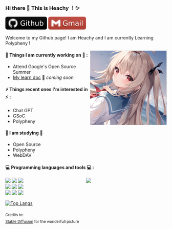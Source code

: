 ### Hi there 👋 This is Heachy ！✨ 

[![Github](./README.assets/-Github-000.svg)](https://github.com/Heachy)
[![Gmail](./README.assets/-Gmail-c14438.svg)](haechi147@gmail.com)

Welcome to my Github page! I am Heachy and I am currently Learning Polypheny !  

<img align="right" alt="img" src="./README.assets/pic.png" width="47.5%" height="auto" />


#### 🌱 Things I am currently working on 🌱 : 
- Attend Google's Open Source Summer
- [My learn doc](https://heachy.github.io/TestForDocsify/#/) 🚀 *coming soon*


#### ⚡ Things recent ones I'm interested in ⚡ : 
- Chat GPT
- GSoC
- Polypheny
#### 🌻 I am studying 🌻
- Open Source
- Polypheny
- WebDAV
#### :computer: Programming languages and tools :computer: : 
<p>
<img width="50%" align="right" src="https://github-readme-stats.vercel.app/api?username=Heachy&show_icons=true&hide_border=true" />
<code><img width="10%" src="https://www.vectorlogo.zone/logos/linux/linux-ar21.svg"></code>
<code><img width="10%" src="https://www.vectorlogo.zone/logos/springio/springio-ar21.svg"></code>
<code><img width="10%" src="https://www.vectorlogo.zone/logos/rabbitmq/rabbitmq-ar21.svg"></code>
<br />
<code><img width="10%" src="https://www.vectorlogo.zone/logos/git-scm/git-scm-ar21.svg"></code>
<code><img width="10%" src="https://upload.wikimedia.org/wikipedia/commons/1/11/VMware_logo.svg"></code>
<code><img width="10%" src="https://www.vectorlogo.zone/logos/docker/docker-ar21.svg"></code>
<br />
<code><img width="10%" src="https://www.vectorlogo.zone/logos/w3_html5/w3_html5-ar21.svg"></code>
<code><img width="10%" src="https://www.vectorlogo.zone/logos/w3_css/w3_css-ar21.svg"></code>
<code><img width="10%" src="https://www.vectorlogo.zone/logos/vuejs/vuejs-ar21.svg"></code>
</p>

[![Top Langs](https://github-readme-stats.vercel.app/api/top-langs/?username=Heachy)](https://github.com/anuraghazra/github-readme-stats)


<sub>Credits to: <br/>[Stable Diffusion](https://stablediffusionweb.com) for the wonderfull picture</sub>
